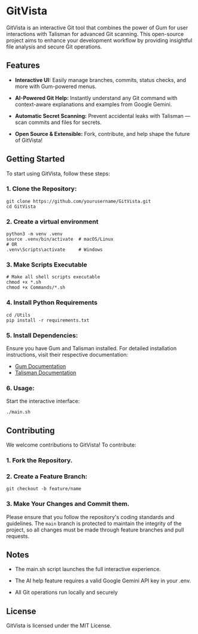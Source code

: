 # GitVista

GitVista is an interactive Git tool that combines the power of Gum for user interactions with Talisman for advanced Git scanning. This open-source project aims to enhance your development workflow by providing insightful file analysis and secure Git operations.

## Features

- **Interactive UI:** Easily manage branches, commits, status checks, and more with Gum-powered menus.
  
- **AI-Powered Git Help:** Instantly understand any Git command with context-aware explanations and examples from Google Gemini.
  
- **Automatic Secret Scanning:** Prevent accidental leaks with Talisman — scan commits and files for secrets.

- **Open Source & Extensible:** Fork, contribute, and help shape the future of GitVista!


## Getting Started

To start using GitVista, follow these steps:

### 1. Clone the Repository:
```
git clone https://github.com/yourusername/GitVista.git
cd GitVista
```
### 2. Create a virtual environment
```
python3 -m venv .venv
source .venv/bin/activate  # macOS/Linux
# OR
.venv\Scripts\activate     # Windows
```

### 3. Make Scripts Executable
```
# Make all shell scripts executable
chmod +x *.sh
chmod +x Commands/*.sh
```
### 4. Install Python Requirements
```
cd /Utils
pip install -r requirements.txt
```

### 5. Install Dependencies:

Ensure you have Gum and Talisman installed. For detailed installation instructions, visit their respective documentation:

- [Gum Documentation](https://github.com/charmbracelet/gum)
- [Talisman Documentation](https://github.com/thoughtworks/talisman)
  
### 6. Usage:

Start the interactive interface:
```
./main.sh
```

## Contributing

We welcome contributions to GitVista! To contribute:

### 1. Fork the Repository.

### 2. Create a Feature Branch:
```
git checkout -b feature/name
```
### 3. Make Your Changes and Commit them.

Please ensure that you follow the repository's coding standards and guidelines. The `main` branch is protected to maintain the integrity of the project, so all changes must be made through feature branches and pull requests.

## Notes

- The main.sh script launches the full interactive experience.

- The AI help feature requires a valid Google Gemini API key in your .env.

- All Git operations run locally and securely

## License

GitVista is licensed under the MIT License.